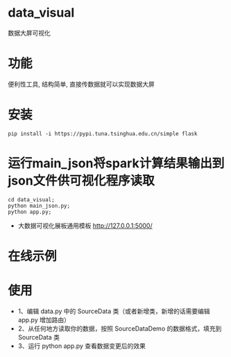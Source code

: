 # data_visual
数据大屏可视化

# 功能

便利性工具, 结构简单, 直接传数据就可以实现数据大屏

# 安装

```
pip install -i https://pypi.tuna.tsinghua.edu.cn/simple flask
```

# 运行main_json将spark计算结果输出到json文件供可视化程序读取

```
cd data_visual;
python main_json.py;
python app.py;
```

* 大数据可视化展板通用模板 http://127.0.0.1:5000/          

# 在线示例


# 使用
- 1、编辑 data.py 中的 SourceData 类（或者新增类，新增的话需要编辑 app.py 增加路由）
- 2、从任何地方读取你的数据，按照 SourceDataDemo 的数据格式，填充到 SourceData 类
- 3、运行 python app.py 查看数据变更后的效果
